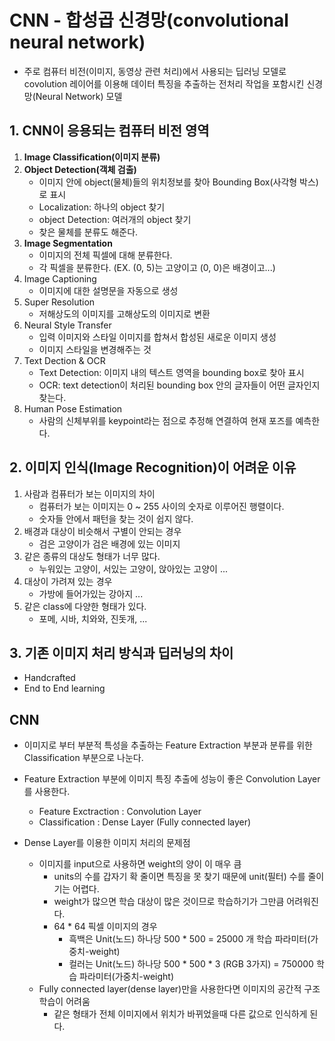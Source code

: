 # CNN - 합성곱 신경망(convolutional neural network)
- 주로 컴퓨터 비전(이미지, 동영상 관련 처리)에서 사용되는 딥러닝 모델로 covolution 레이어를 이용해 데이터 특징을 추출하는 전처리 작업을 포함시킨 신경망(Neural Network) 모델

## 1. CNN이 응용되는 컴퓨터 비전 영역
1. **Image Classification(이미지 분류)**
2. **Object Detection(객체 검출)**
    - 이미지 안에 object(물체)들의 위치정보를 찾아 Bounding Box(사각형 박스)로 표시
    - Localization: 하나의 object 찾기
    - object Detection: 여러개의 object 찾기
    - 찾은 물체를 분류도 해준다.
3. **Image Segmentation**
    - 이미지의 전체 픽셀에 대해 분류한다.
    - 각 픽셀을 분류한다. (EX. (0, 5)는 고양이고 (0, 0)은 배경이고...)
4. Image Captioning
    - 이미지에 대한 설명문을 자동으로 생성
5. Super Resolution
    - 저해상도의 이미지를 고해상도의 이미지로 변환
6. Neural Style Transfer
    - 입력 이미지와 스타일 이미지를 합쳐서 합성된 새로운 이미지 생성
   - 이미지 스타일을 변경해주는 것
7. Text Dection & OCR
    - Text Detection: 이미지 내의 텍스트 영역을 bounding box로 찾아 표시
    - OCR: text detection이 처리된 bounding box 안의 글자들이 어떤 글자인지 찾는다.
8. Human Pose Estimation
    - 사람의 신체부위를 keypoint라는 점으로 추정해 연결하여 현재 포즈를 예측한다.

## 2. 이미지 인식(Image Recognition)이 어려운 이유
1. 사람과 컴퓨터가 보는 이미지의 차이
    - 컴퓨터가 보는 이미지는 0 ~ 255 사이의 숫자로 이루어진 행렬이다.
    - 숫자들 안에서 패턴을 찾는 것이 쉽지 않다.
2. 배경과 대상이 비슷해서 구별이 안되는 경우
    - 검은 고양이가 검은 배경에 있는 이미지
3. 같은 종류의 대상도 형태가 너무 많다.
    - 누워있는 고양이, 서있는 고양이, 앉아있는 고양이 ...
4. 대상이 가려져 있는 경우
    - 가방에 들어가있는 강아지 ...
5. 같은 class에 다양한 형태가 있다.
    - 포메, 시바, 치와와, 진돗개, ...

## 3. 기존 이미지 처리 방식과 딥러닝의 차이
- Handcrafted
- End to End learning

## CNN
- 이미지로 부터 부분적 특성을 추출하는 Feature Extraction 부분과 분류를 위한 Classification 부분으로 나눈다.
- Feature Extraction 부분에 이미지 특징 추출에 성능이 좋은 Convolution Layer를 사용한다.
    - Feature Exctraction : Convolution Layer
    - Classification : Dense Layer (Fully connected layer)

- Dense Layer를 이용한 이미지 처리의 문제점
    - 이미지를 input으로 사용하면 weight의 양이 이 매우 큼
        - units의 수를 갑자기 확 줄이면 특징을 못 찾기 때문에 unit(필터) 수를 줄이기는 어렵다.
        - weight가 많으면 학습 대상이 많은 것이므로 학습하기가 그만큼 어려워진다.
        - 64 * 64 픽셀 이미지의 경우
            - 흑백은 Unit(노드) 하나당 500 * 500 = 25000 개 학습 파라미터(가중치-weight)
            - 컬러는 Unit(노드) 하나당 500 * 500 * 3 (RGB 3가지) = 750000 학습 파라미터(가중치-weight)
    - Fully connected layer(dense layer)만을 사용한다면 이미지의 공간적 구조 학습이 어려움
        - 같은 형태가 전체 이미지에서 위치가 바뀌었을때 다른 값으로 인식하게 된다.

